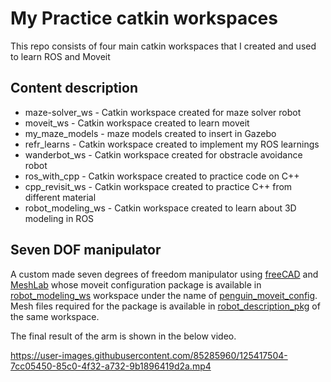 # My Practice catkin workspaces
This repo consists of four main catkin workspaces that I created and used to learn ROS and Moveit
## Content description
* maze-solver_ws - Catkin workspace created for maze solver robot
* moveit_ws - Catkin workspace created to learn moveit
* my_maze_models - maze models created to insert in Gazebo
* refr_learns - Catkin workspace created to implement my ROS learnings
* wanderbot_ws - Catkin workspace created for obstracle avoidance robot
* ros_with_cpp - Catkin workspace created to practice code on C++
* cpp_revisit_ws - Catkin workspace created to practice C++ from different material
* robot_modeling_ws - Catkin workspace created to learn about 3D modeling in ROS
## Seven DOF manipulator
A custom made seven degrees of freedom manipulator using [freeCAD](https://www.freecadweb.org/) and [MeshLab](https://www.meshlab.net/#description) whose moveit configuration package is available in [robot_modeling_ws](./robot_modeling_ws) workspace under the name of [penguin_moveit_config](./robot_modeling_ws/src/penguin_moveit_config). Mesh files required for the package is available in [robot_description_pkg](./robot_modeling_ws/src/robot_description_pkg) of the same workspace.

The final result of the arm is shown in the below video.

https://user-images.githubusercontent.com/85285960/125417504-7cc05450-85c0-4f32-a732-9b1896419d2a.mp4
